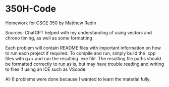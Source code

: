 # 350H-Code
Homework for CSCE 350 by Matthew Radin

Sources:
ChatGPT helped with my understanding of using vectors and chrono timing, as well as some formatting

Each problem will contain README files with important information on how to run each project if required.
To compile and run, simply build the .cpp files with g++ and run the resulting .exe file.
The resulting file paths should be formatted correctly to run as is, but may have trouble reading and writing to files if using an IDE such as VScode.

All 6 problems were done because I wanted to learn the material fully.
